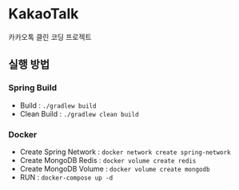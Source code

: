 # KakaoTalk

카카오톡 클린 코딩 프로젝트

## 실행 방법

### Spring Build

- Build : `./gradlew build`
- Clean Build : `./gradlew clean build`

### Docker

- Create Spring Network : `docker network create spring-network`
- Create MongoDB Redis : `docker volume create redis`
- Create MongoDB Volume : `docker volume create mongodb`
- RUN : `docker-compose up -d`
